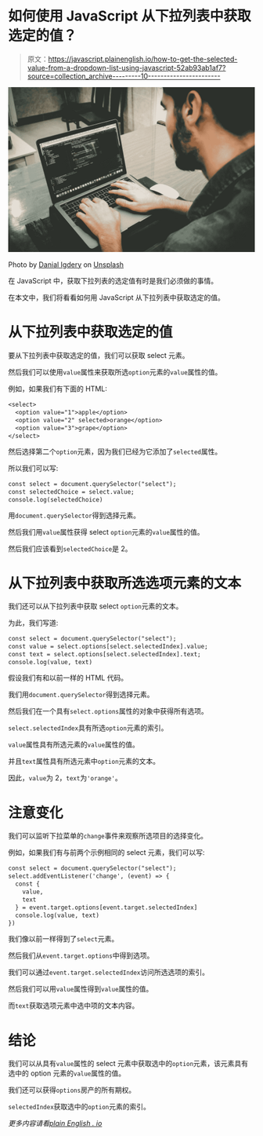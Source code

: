 # 如何使用 JavaScript 从下拉列表中获取选定的值？

> 原文：<https://javascript.plainenglish.io/how-to-get-the-selected-value-from-a-dropdown-list-using-javascript-52ab93ab1af7?source=collection_archive---------10----------------------->

![](img/25ee717b4ca756bba40c497ab134c244.png)

Photo by [Danial Igdery](https://unsplash.com/@ricaros?utm_source=medium&utm_medium=referral) on [Unsplash](https://unsplash.com?utm_source=medium&utm_medium=referral)

在 JavaScript 中，获取下拉列表的选定值有时是我们必须做的事情。

在本文中，我们将看看如何用 JavaScript 从下拉列表中获取选定的值。

# 从下拉列表中获取选定的值

要从下拉列表中获取选定的值，我们可以获取 select 元素。

然后我们可以使用`value`属性来获取所选`option`元素的`value`属性的值。

例如，如果我们有下面的 HTML:

```
<select>
  <option value="1">apple</option>
  <option value="2" selected>orange</option>
  <option value="3">grape</option>
</select>
```

然后选择第二个`option`元素，因为我们已经为它添加了`selected`属性。

所以我们可以写:

```
const select = document.querySelector("select");
const selectedChoice = select.value;
console.log(selectedChoice)
```

用`document.querySelector`得到选择元素。

然后我们用`value`属性获得 select `option`元素的`value`属性的值。

然后我们应该看到`selectedChoice`是 2。

# 从下拉列表中获取所选选项元素的文本

我们还可以从下拉列表中获取 select `option`元素的文本。

为此，我们写道:

```
const select = document.querySelector("select");
const value = select.options[select.selectedIndex].value;
const text = select.options[select.selectedIndex].text;
console.log(value, text)
```

假设我们有和以前一样的 HTML 代码。

我们用`document.querySelector`得到选择元素。

然后我们在一个具有`select.options`属性的对象中获得所有选项。

`select.selectedIndex`具有所选`option`元素的索引。

`value`属性具有所选元素的`value`属性的值。

并且`text`属性具有所选元素中`option`元素的文本。

因此，`value`为 2，`text`为`'orange'`。

# 注意变化

我们可以监听下拉菜单的`change`事件来观察所选项目的选择变化。

例如，如果我们有与前两个示例相同的 select 元素，我们可以写:

```
const select = document.querySelector("select");
select.addEventListener('change', (event) => {
  const {
    value,
    text
  } = event.target.options[event.target.selectedIndex]
  console.log(value, text)
})
```

我们像以前一样得到了`select`元素。

然后我们从`event.target.options`中得到选项。

我们可以通过`event.target.selectedIndex`访问所选选项的索引。

然后我们可以用`value`属性得到`value`属性的值。

而`text`获取选项元素中选中项的文本内容。

# 结论

我们可以从具有`value`属性的 select 元素中获取选中的`option`元素，该元素具有选中的 option 元素的`value`属性的值。

我们还可以获得`options`房产的所有期权。

`selectedIndex`获取选中的`option`元素的索引。

*更多内容请看*[*plain English . io*](http://plainenglish.io/)
